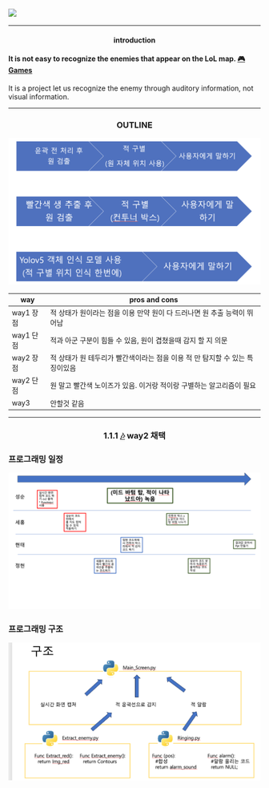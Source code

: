 <br>
<img src="asset/Faker.gif" width="900px">
<hr>

#### <div align="center">introduction</div>

#### It is not easy to recognize the enemies that appear on the LoL map. [🎮 Games](#https://www.leagueoflegends.com/ko-kr/)
It is a project let us recognize the enemy through auditory information, not visual information.

<hr>

### <div align="center">OUTLINE</div>

<img src="asset/outline1.png" width="900px">

| way     | pros and cons                               |
|---------|---------------------------------------------|
 | way1 장점 | 적 상태가 원이라는 점을 이용 만약 원이 다 드러나면 원 추출 능력이 뛰어남  |
| way1 단점 | 적과 아군 구분이 힘들 수 있음, 원이 겹쳤을때 감지 할 지 의문        |
| way2 장점 | 적 상태가 원 테두리가 빨간색이라는 점을 이용 적 만 탐지할 수 있는 특징이있음 |
| way2 단점 | 원 말고 빨간색 노이즈가 있음. 이거랑 적이랑 구별하는 알고리즘이 필요     |
| way3 | 안할것 같음 |

<hr>

### <div align="center">1.1.1 [🎶](#-sound) way2 채택</div>

### 프로그래밍 일정

<img src="asset/PLAN.png">

### 프로그래밍 구조

<img src="asset/struct1.png">

